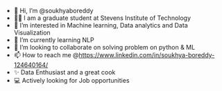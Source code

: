 - 👋 Hi, I’m @soukhyaboreddy
- 👩‍🎓 I am a graduate student at Stevens Institute of Technology
- 👀 I’m interested in Machine learning, Data analytics and Data Visualization
- 🌱 I’m currently learning NLP
- 💞️ I’m looking to collaborate on solving problem on python & ML
- 📫 How to reach me @https://www.linkedin.com/in/soukhya-boreddy-124640164/
- ✨ Data Enthusiast and a great cook
- 💻 Actively looking for Job opportunities




<!---
soukhyaboreddy/soukhyaboreddy is a ✨ special ✨ repository because its `README.md` (this file) appears on your GitHub profile.
You can click the Preview link to take a look at your changes.
--->
